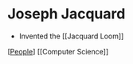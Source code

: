 # Joseph Jacquard

- Invented the [[Jacquard Loom]]

[[People]] [[Computer Science]]

[//begin]: # "Autogenerated link references for markdown compatibility"
[jacquard-loom]: jacquard-loom "Jacquard Loom"
[people]: people "People"
[computer-science]: computer-science "Computer Science"
[//end]: # "Autogenerated link references"